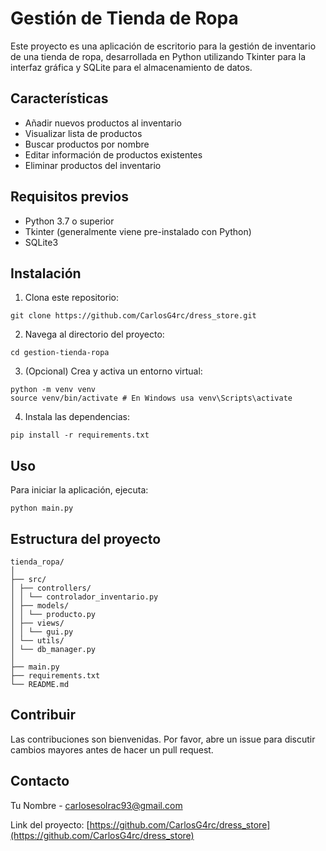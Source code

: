 # Gestión de Tienda de Ropa

Este proyecto es una aplicación de escritorio para la gestión de inventario de una tienda de ropa, desarrollada en Python utilizando Tkinter para la interfaz gráfica y SQLite para el almacenamiento de datos.

## Características

- Añadir nuevos productos al inventario
- Visualizar lista de productos
- Buscar productos por nombre
- Editar información de productos existentes
- Eliminar productos del inventario

## Requisitos previos

- Python 3.7 o superior
- Tkinter (generalmente viene pre-instalado con Python)
- SQLite3

## Instalación

1. Clona este repositorio:
```
git clone https://github.com/CarlosG4rc/dress_store.git
```

2. Navega al directorio del proyecto:
 ```
 cd gestion-tienda-ropa
 ```
3. (Opcional) Crea y activa un entorno virtual:
```
python -m venv venv
source venv/bin/activate # En Windows usa venv\Scripts\activate
``` 
4. Instala las dependencias:
 ```
 pip install -r requirements.txt
 ```
   
## Uso

Para iniciar la aplicación, ejecuta:

`python main.py`

## Estructura del proyecto

```plaintext
tienda_ropa/
│
├── src/
│ ├── controllers/
│ │ └── controlador_inventario.py
│ ├── models/
│ │ └── producto.py
│ ├── views/
│ │ └── gui.py
│ └── utils/
│ └── db_manager.py
│
├── main.py
├── requirements.txt
└── README.md
```

## Contribuir

Las contribuciones son bienvenidas. Por favor, abre un issue para discutir cambios mayores antes de hacer un pull request.

## Contacto

Tu Nombre - carlosesolrac93@gmail.com

Link del proyecto: [https://github.com/CarlosG4rc/dress_store](https://github.com/CarlosG4rc/dress_store)
